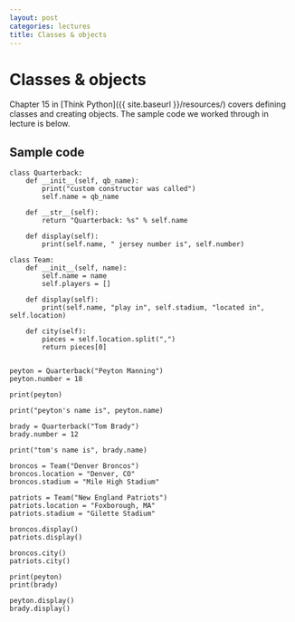 ```yaml
---
layout: post
categories: lectures
title: Classes & objects
---
```


# Classes & objects

Chapter 15 in [Think Python]({{ site.baseurl }}/resources/)
covers defining classes and creating objects. The sample code we worked
through in lecture is below.

## Sample code

    class Quarterback:
        def __init__(self, qb_name):
            print("custom constructor was called")
            self.name = qb_name

        def __str__(self):
            return "Quarterback: %s" % self.name

        def display(self):
            print(self.name, " jersey number is", self.number)

    class Team:
        def __init__(self, name):
            self.name = name
            self.players = []

        def display(self):
            print(self.name, "play in", self.stadium, "located in", self.location)

        def city(self):
            pieces = self.location.split(",")
            return pieces[0]


    peyton = Quarterback("Peyton Manning")
    peyton.number = 18

    print(peyton)

    print("peyton's name is", peyton.name)

    brady = Quarterback("Tom Brady")
    brady.number = 12

    print("tom's name is", brady.name)

    broncos = Team("Denver Broncos")
    broncos.location = "Denver, CO"
    broncos.stadium = "Mile High Stadium"

    patriots = Team("New England Patriots")
    patriots.location = "Foxborough, MA"
    patriots.stadium = "Gilette Stadium"

    broncos.display()
    patriots.display()

    broncos.city()
    patriots.city()

    print(peyton)
    print(brady)

    peyton.display()
    brady.display()

